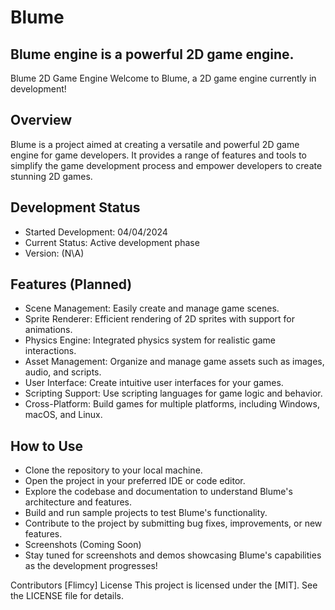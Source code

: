 # Blume

## Blume engine is a powerful 2D game engine.


Blume 2D Game Engine
Welcome to Blume, a 2D game engine currently in development!

## Overview
Blume is a project aimed at creating a versatile and powerful 2D game engine for game 
developers. It provides a range of features and tools to simplify the game development process 
and empower developers to create stunning 2D games.

## Development Status
* Started Development: 04/04/2024
* Current Status: Active development phase
* Version: (N\A)


## Features (Planned)
* Scene Management: Easily create and manage game scenes.
* Sprite Renderer: Efficient rendering of 2D sprites with support for animations.
* Physics Engine: Integrated physics system for realistic game interactions.
* Asset Management: Organize and manage game assets such as images, audio, and scripts.
* User Interface: Create intuitive user interfaces for your games.
* Scripting Support: Use scripting languages for game logic and behavior.
* Cross-Platform: Build games for multiple platforms, including Windows, macOS, and Linux.


## How to Use
* Clone the repository to your local machine.
* Open the project in your preferred IDE or code editor.
* Explore the codebase and documentation to understand Blume's architecture and features.
* Build and run sample projects to test Blume's functionality.
* Contribute to the project by submitting bug fixes, improvements, or new features.
* Screenshots (Coming Soon)
* Stay tuned for screenshots and demos showcasing Blume's capabilities as the development progresses!

Contributors
[Flimcy]
License
This project is licensed under the [MIT]. See the LICENSE file for details.
